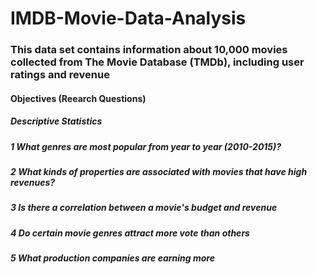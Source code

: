 # IMDB-Movie-Data-Analysis

### This data set contains information about 10,000 movies collected from The Movie Database (TMDb), including user ratings and revenue


#### Objectives (Reearch Questions)
##### Descriptive Statistics

##### 1 What genres are most popular from year to year (2010-2015)?

##### 2 What kinds of properties are associated with movies that have high revenues?

##### 3 Is there a correlation between a movie's budget and revenue

##### 4 Do certain movie genres attract more vote than others

##### 5 What production companies are earning more
